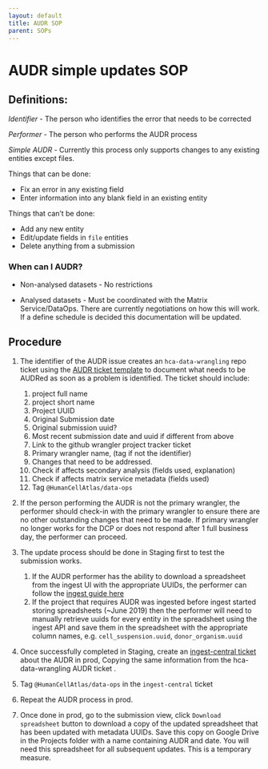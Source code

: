 ```yaml
---
layout: default
title: AUDR SOP
parent: SOPs
---
```


# AUDR simple updates SOP

## Definitions:

*Identifier* - The person who identifies the error that needs to be corrected

*Performer* -  The person who performs the AUDR process

*Simple AUDR* - Currently this process only supports changes to any existing entities except files. 

Things that can be done:
* Fix an error in any existing field 
* Enter information into any blank field in an existing entity

Things that can’t be done:
* Add any new entity
* Edit/update fields in `file` entities
* Delete anything from a submission

### When can I AUDR?
* Non-analysed datasets - No restrictions

* Analysed datasets - Must be coordinated with the Matrix Service/DataOps. There are currently negotiations on how this will work. If a define schedule is decided this documentation will be updated.

## Procedure
1. The identifier of the AUDR issue creates an `hca-data-wrangling` repo ticket using the [AUDR ticket template](https://github.com/HumanCellAtlas/hca-data-wrangling/issues/new?assignees=&labels=AUDR&template=audr_template.md&title=AUDR%3A) to document what needs to be AUDRed as soon as a problem is identified. The ticket should include: 
    1. project full name
    1. project short name 
    1. Project UUID
    1. Original Submission date
    1. Original submission uuid?
    1. Most recent submission date and uuid if different from above
    1. Link to the github wrangler project tracker ticket
    1. Primary wrangler name, (tag if not the identifier)
    1. Changes that need to be addressed. 
    1. Check if affects secondary analysis (fields used, explanation)
    1. Check if affects matrix service metadata (fields used)
    1. Tag `@HumanCellAtlas/data-ops`

1. If the person performing the AUDR is not the primary wrangler, the performer should check-in with the primary wrangler to ensure there are no other outstanding changes that need to be made. If primary wrangler no longer works for the DCP or does not respond after 1 full business day, the performer can proceed.
1. The update process should be done in Staging first to test the submission works. 
    1. If the AUDR performer has the ability to download a spreadsheet from the ingest UI with the appropriate UUIDs, the performer can follow the [ingest guide here](https://github.com/HumanCellAtlas/ingest-central/wiki/Updating-Metadata-through-Spreadsheets)
    1. If the project that requires AUDR was ingested before ingest started storing spreadsheets (~June 2019) then the performer will need to manually retrieve uuids for every entity in the spreadsheet using the ingest API and save them in the spreadsheet with the appropriate column names, e.g. `cell_suspension.uuid`, `donor_organism.uuid`
1. Once successfully completed in Staging, create an [ingest-central ticket](https://github.com/HumanCellAtlas/ingest-central/issues/new/choose) about the AUDR in prod, Copying the same information from the hca-data-wrangling AUDR ticket . 
1. Tag `@HumanCellAtlas/data-ops` in the `ingest-central` ticket
1. Repeat the AUDR process in prod. 
1. Once done in prod, go to the submission view, click  `Download spreadsheet` button to download a copy of the updated spreadsheet that has been updated with metadata UUIDs. Save this copy on Google Drive in the Projects folder with a name containing AUDR and date. You will need this spreadsheet for all subsequent updates. This is a temporary measure.
